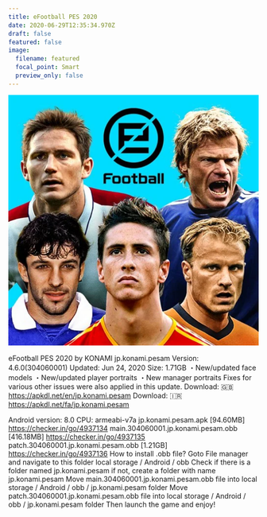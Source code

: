 ```yaml
---
title: eFootball PES 2020
date: 2020-06-29T12:35:34.970Z
draft: false
featured: false
image:
  filename: featured
  focal_point: Smart
  preview_only: false
---
```

![](pes20.webp)

eFootball PES 2020 by KONAMI
jp.konami.pesam
Version: 4.6.0(304060001)
Updated: Jun 24, 2020
Size: 1.71GB
・New/updated face models
・New/updated player portraits
・New manager portraits
Fixes for various other issues were also applied in this update.
Download: 🇬🇧 https://apkdl.net/en/jp.konami.pesam
Download: 🇮🇷 https://apkdl.net/fa/jp.konami.pesam

Android version: 8.0
CPU: armeabi-v7a
jp.konami.pesam.apk \[94.60MB]
https://checker.in/go/4937134
main.304060001.jp.konami.pesam.obb \[416.18MB]
https://checker.in/go/4937135
patch.304060001.jp.konami.pesam.obb \[1.21GB]
https://checker.in/go/4937136
How to install .obb file?
Goto File manager and navigate to this folder local storage / Android / obb
Check if there is a folder named jp.konami.pesam if not, create a folder with name jp.konami.pesam
Move main.304060001.jp.konami.pesam.obb file into local storage / Android / obb / jp.konami.pesam folder
Move patch.304060001.jp.konami.pesam.obb file into local storage / Android / obb / jp.konami.pesam folder
Then launch the game and enjoy!